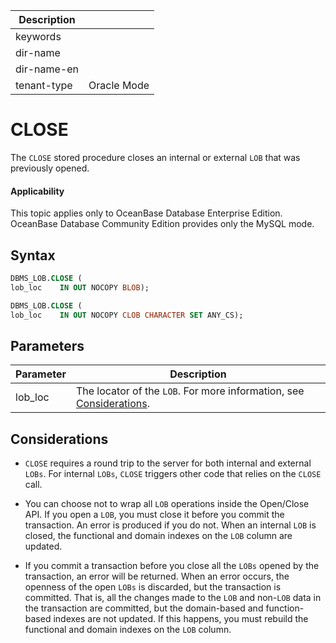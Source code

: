 | Description   |                 |
|---------------|-----------------|
| keywords      |                 |
| dir-name      |                 |
| dir-name-en   |                 |
| tenant-type   | Oracle Mode     |

# CLOSE

The `CLOSE` stored procedure closes an internal or external `LOB` that was previously opened.

  <main id="notice" >
    <h4>Applicability</h4>
    <p>This topic applies only to OceanBase Database Enterprise Edition. OceanBase Database Community Edition provides only the MySQL mode. </p>
  </main>

## Syntax

```sql
DBMS_LOB.CLOSE (
lob_loc    IN OUT NOCOPY BLOB);

DBMS_LOB.CLOSE (
lob_loc    IN OUT NOCOPY CLOB CHARACTER SET ANY_CS);
```



## Parameters



| **Parameter** | **Description** |
|---------|--------------------------------------------------------------------------|
| lob_loc | The locator of the `LOB`. For more information, see [Considerations](../9300.dbms-lob-oracle/100.dbms-lob-overview-oracle.md).  |





## Considerations

* `CLOSE` requires a round trip to the server for both internal and external `LOBs`. For internal `LOBs`, `CLOSE` triggers other code that relies on the `CLOSE` call.



* You can choose not to wrap all `LOB` operations inside the Open/Close API. If you open a `LOB`, you must close it before you commit the transaction. An error is produced if you do not. When an internal `LOB` is closed, the functional and domain indexes on the `LOB` column are updated.



* If you commit a transaction before you close all the `LOBs` opened by the transaction, an error will be returned. When an error occurs, the openness of the open `LOBs` is discarded, but the transaction is committed. That is, all the changes made to the `LOB` and non-`LOB` data in the transaction are committed, but the domain-based and function-based indexes are not updated. If this happens, you must rebuild the functional and domain indexes on the `LOB` column.





